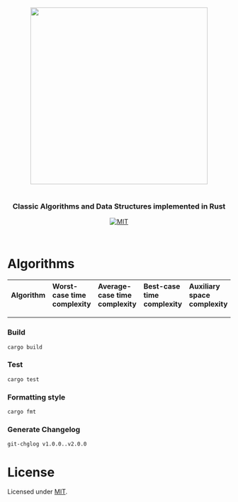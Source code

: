 <br />
<br />

<div align="center">
<img src="https://github.com/alexprut/ralgo/raw/master/src/main/resources/logo.png" width="400" height="auto"/>

<br />
<br />

<h3>Classic Algorithms and Data Structures implemented in Rust</h3>

[![MIT](https://img.shields.io/dub/l/vibe-d.svg)](https://github.com/alexprut/ralgo/blob/master/LICENSE)


</div>
<br />

Algorithms
==========

|Algorithm|Worst-case time complexity|Average-case time complexity|Best-case time complexity|Auxiliary space complexity|
|:---|:---|:---|:---|:---|

---

### Build
```
cargo build
```

### Test
```
cargo test
```

### Formatting style
```
cargo fmt
```

### Generate Changelog

```
git-chglog v1.0.0..v2.0.0
```

License
=======
Licensed under [MIT](https://github.com/alexprut/ralgo/blob/master/LICENSE).